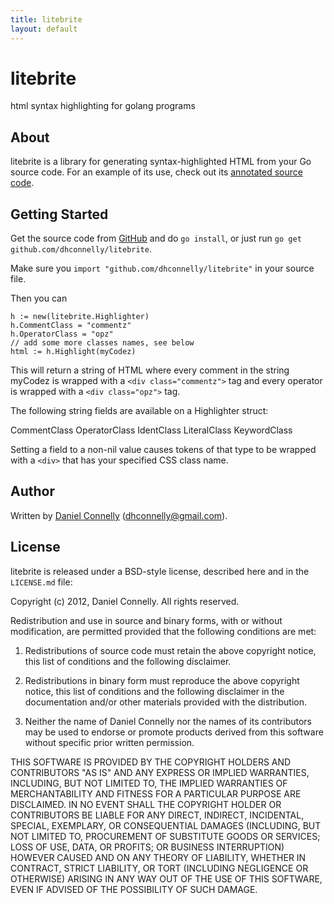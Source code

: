 ```yaml
---
title: litebrite
layout: default
---
```


litebrite
=========

html syntax highlighting for golang programs

About
-----

litebrite is a library for generating syntax-highlighted HTML from your Go
source code.  For an example of its use, check out its [annotated source
code](http://dhconnelly.github.com/litebrite/litebrite.html).

Getting Started
---------------

Get the source code from [GitHub](https://github.com/dhconnelly/litebrite) and
do `go install`, or just run `go get github.com/dhconnelly/litebrite`.

Make sure you `import "github.com/dhconnelly/litebrite"` in your source file.

Then you can

    h := new(litebrite.Highlighter)
    h.CommentClass = "commentz"
    h.OperatorClass = "opz"
    // add some more classes names, see below
    html := h.Highlight(myCodez)

This will return a string of HTML where every comment in the string myCodez
is wrapped with a `<div class="commentz">` tag and every operator is wrapped
with a `<div class="opz">` tag.

The following string fields are available on a Highlighter struct:

CommentClass
OperatorClass
IdentClass
LiteralClass
KeywordClass

Setting a field to a non-nil value causes tokens of that type to be wrapped
with a `<div>` that has your specified CSS class name.

Author
------

Written by [Daniel Connelly](http://dhconnelly.com) (<dhconnelly@gmail.com>).

License
-------

litebrite is released under a BSD-style license, described here and in the
`LICENSE.md` file:

Copyright (c) 2012, Daniel Connelly. All rights reserved.

Redistribution and use in source and binary forms, with or without
modification, are permitted provided that the following conditions are met:

1. Redistributions of source code must retain the above copyright notice, this
   list of conditions and the following disclaimer.

2. Redistributions in binary form must reproduce the above copyright notice,
   this list of conditions and the following disclaimer in the documentation
   and/or other materials provided with the distribution.

3. Neither the name of Daniel Connelly nor the names of its contributors may be
   used to endorse or promote products derived from this software without
   specific prior written permission.

THIS SOFTWARE IS PROVIDED BY THE COPYRIGHT HOLDERS AND CONTRIBUTORS "AS IS" AND
ANY EXPRESS OR IMPLIED WARRANTIES, INCLUDING, BUT NOT LIMITED TO, THE IMPLIED
WARRANTIES OF MERCHANTABILITY AND FITNESS FOR A PARTICULAR PURPOSE ARE
DISCLAIMED. IN NO EVENT SHALL THE COPYRIGHT HOLDER OR CONTRIBUTORS BE LIABLE
FOR ANY DIRECT, INDIRECT, INCIDENTAL, SPECIAL, EXEMPLARY, OR CONSEQUENTIAL
DAMAGES (INCLUDING, BUT NOT LIMITED TO, PROCUREMENT OF SUBSTITUTE GOODS OR
SERVICES; LOSS OF USE, DATA, OR PROFITS; OR BUSINESS INTERRUPTION) HOWEVER
CAUSED AND ON ANY THEORY OF LIABILITY, WHETHER IN CONTRACT, STRICT LIABILITY,
OR TORT (INCLUDING NEGLIGENCE OR OTHERWISE) ARISING IN ANY WAY OUT OF THE USE
OF THIS SOFTWARE, EVEN IF ADVISED OF THE POSSIBILITY OF SUCH DAMAGE.
